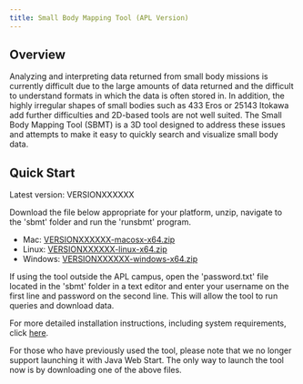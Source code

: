```yaml
---
title: Small Body Mapping Tool (APL Version)
---
```


## Overview

Analyzing and interpreting data returned from small body missions is
currently difficult due to the large amounts of data returned and the
difficult to understand formats in which the data is often stored
in. In addition, the highly irregular shapes of small bodies such as
433 Eros or 25143 Itokawa add further difficulties and 2D-based tools
are not well suited. The Small Body Mapping Tool (SBMT) is a 3D tool
designed to address these issues and attempts to make it easy to
quickly search and visualize small body data.

## Quick Start

Latest version: VERSIONXXXXXX

Download the file below appropriate for your platform, unzip, navigate
to the 'sbmt' folder and run the 'runsbmt' program.

   -  Mac: [VERSIONXXXXXX-macosx-x64.zip](releases/VERSIONXXXXXX-macosx-x64.zip)
   -  Linux: [VERSIONXXXXXX-linux-x64.zip](releases/VERSIONXXXXXX-linux-x64.zip)
   -  Windows: [VERSIONXXXXXX-windows-x64.zip](releases/VERSIONXXXXXX-windows-x64.zip)

If using the tool outside the APL campus, open the 'password.txt' file
located in the 'sbmt' folder in a text editor and enter your username
on the first line and password on the second line. This will allow the
tool to run queries and download data.

For more detailed installation instructions, including system requirements, click [here](installation.html).

For those who have previously used the tool, please note that we no
longer support launching it with Java Web Start. The only way to launch
the tool now is by downloading one of the above files.
